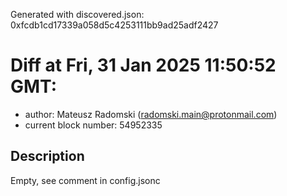 Generated with discovered.json: 0xfcdb1cd17339a058d5c4253111bb9ad25adf2427

# Diff at Fri, 31 Jan 2025 11:50:52 GMT:

- author: Mateusz Radomski (<radomski.main@protonmail.com>)
- current block number: 54952335

## Description

Empty, see comment in config.jsonc
